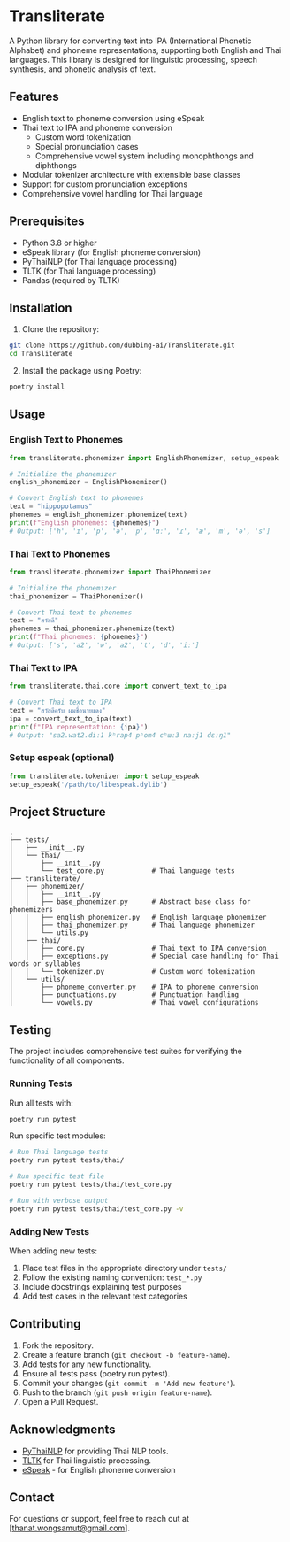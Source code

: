 # Transliterate

A Python library for converting text into IPA (International Phonetic Alphabet) and phoneme representations, supporting both English and Thai languages. This library is designed for linguistic processing, speech synthesis, and phonetic analysis of text.

## Features

- English text to phoneme conversion using eSpeak
- Thai text to IPA and phoneme conversion
  - Custom word tokenization
  - Special pronunciation cases
  - Comprehensive vowel system including monophthongs and diphthongs
- Modular tokenizer architecture with extensible base classes
- Support for custom pronunciation exceptions
- Comprehensive vowel handling for Thai language

## Prerequisites

- Python 3.8 or higher
- eSpeak library (for English phoneme conversion)
- PyThaiNLP (for Thai language processing)
- TLTK (for Thai language processing)
- Pandas (required by TLTK)

## Installation

1. Clone the repository:

```bash
git clone https://github.com/dubbing-ai/Transliterate.git
cd Transliterate
```

2. Install the package using Poetry:

```bash
poetry install
```

## Usage

### English Text to Phonemes

```python
from transliterate.phonemizer import EnglishPhonemizer, setup_espeak

# Initialize the phonemizer
english_phonemizer = EnglishPhonemizer()

# Convert English text to phonemes
text = "hippopotamus"
phonemes = english_phonemizer.phonemize(text)
print(f"English phonemes: {phonemes}")
# Output: ['h', 'ɪ', 'p', 'ə', 'p', 'ɑː', 'ɾ', 'æ', 'm', 'ə', 's']
```

### Thai Text to Phonemes

```python
from transliterate.phonemizer import ThaiPhonemizer

# Initialize the phonemizer
thai_phonemizer = ThaiPhonemizer()

# Convert Thai text to phonemes
text = "สวัสดี"
phonemes = thai_phonemizer.phonemize(text)
print(f"Thai phonemes: {phonemes}")
# Output: ['s', 'a2', 'w', 'a2', 't', 'd', 'iː']
```

### Thai Text to IPA

```python
from transliterate.thai.core import convert_text_to_ipa

# Convert Thai text to IPA
text = "สวัสดีครับ ผมชื่อนายแดง"
ipa = convert_text_to_ipa(text)
print(f"IPA representation: {ipa}")
# Output: "sa2.wat2.diː1 kʰrap4 pʰom4 cʰɯː3 naːj1 dɛːŋ1"
```

### Setup espeak (optional)

```python
from transliterate.tokenizer import setup_espeak
setup_espeak('/path/to/libespeak.dylib')
```

## Project Structure

```plaintext
.
├── tests/
│   ├── __init__.py           
│   └── thai/
│       ├── __init__.py
│       └── test_core.py            # Thai language tests
├── transliterate/
│   ├── phonemizer/
│   │   ├── __init__.py
│   │   ├── base_phonemizer.py      # Abstract base class for phonemizers
│   │   ├── english_phonemizer.py   # English language phonemizer
│   │   ├── thai_phonemizer.py      # Thai language phonemizer
│   │   └── utils.py
│   ├── thai/
│   │   ├── core.py                 # Thai text to IPA conversion
│   │   ├── exceptions.py           # Special case handling for Thai words or syllables
│   │   └── tokenizer.py            # Custom word tokenization
│   └── utils/
│       ├── phoneme_converter.py    # IPA to phoneme conversion
│       ├── punctuations.py         # Punctuation handling
│       └── vowels.py               # Thai vowel configurations
```

## Testing

The project includes comprehensive test suites for verifying the functionality of all components.

### Running Tests

Run all tests with:

```bash
poetry run pytest
```

Run specific test modules:

```bash
# Run Thai language tests
poetry run pytest tests/thai/

# Run specific test file
poetry run pytest tests/thai/test_core.py

# Run with verbose output
poetry run pytest tests/thai/test_core.py -v
```

### Adding New Tests

When adding new tests:

1. Place test files in the appropriate directory under `tests/`
2. Follow the existing naming convention: `test_*.py`
3. Include docstrings explaining test purposes
4. Add test cases in the relevant test categories

## Contributing

1. Fork the repository.
2. Create a feature branch (`git checkout -b feature-name`).
3. Add tests for any new functionality.
4. Ensure all tests pass (poetry run pytest).
5. Commit your changes (`git commit -m 'Add new feature'`).
6. Push to the branch (`git push origin feature-name`).
7. Open a Pull Request.

## Acknowledgments

- [PyThaiNLP](https://github.com/PyThaiNLP/pythainlp) for providing Thai NLP tools.
- [TLTK](https://github.com/tlkunited/tltk) for Thai linguistic processing.
- [eSpeak](https://github.com/espeak-ng/espeak-ng) - for English phoneme conversion

## Contact

For questions or support, feel free to reach out at [thanat.wongsamut@gmail.com].
